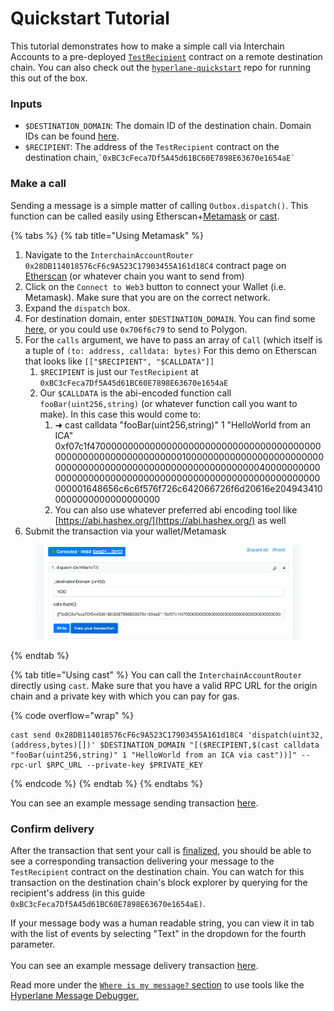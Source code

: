 # Quickstart Tutorial

This tutorial demonstrates how to make a simple call via Interchain Accounts to a pre-deployed [`TestRecipient`](https://github.com/hyperlane-xyz/hyperlane-monorepo/blob/main/solidity/core/contracts/test/TestRecipient.sol) contract on a remote destination chain. You can also check out the [`hyperlane-quickstart`](https://github.com/hyperlane-xyz/hyperlane-quickstart) repo for running this out of the box.

### Inputs

* `$DESTINATION_DOMAIN`: The domain ID of the destination chain. Domain IDs can be found [here](../domains.md).
* `$RECIPIENT`: The address of the `TestRecipient` contract on the destination chain,`` `0xBC3cFeca7Df5A45d61BC60E7898E63670e1654aE` ``

### Make a call

Sending a message is a simple matter of calling `Outbox.dispatch()`. This function can be called easily using Etherscan+[Metamask](https://metamask.io/) or [cast](https://book.getfoundry.sh/cast/).

{% tabs %}
{% tab title="Using Metamask" %}
1. Navigate to the `InterchainAccountRouter 0x28DB114018576cF6c9A523C17903455A161d18C4` contract page on [Etherscan](https://etherscan.io/address/0x28DB114018576cF6c9A523C17903455A161d18C4) (or whatever chain you want to send from)
2. Click on the `Connect to Web3` button to connect your Wallet (i.e. Metamask). Make sure that you are on the correct network.
3. Expand the `dispatch` box.
4. For destination domain, enter `$DESTINATION_DOMAIN`. You can find some [here](../domains.md), or you could use `0x706f6c79` to send to Polygon.
5. For the `calls` argument, we have to pass an array of `Call` (which itself is a tuple of `(to: address, calldata: bytes)` For this demo on Etherscan that looks like `[["$RECIPIENT", "$CALLDATA"]]`
   1. `$RECIPIENT` is just our `TestRecipient` at `0xBC3cFeca7Df5A45d61BC60E7898E63670e1654aE`
   2. Our `$CALLDATA` is the abi-encoded function call `fooBar(uint256,string)` (or whatever function call you want to make). In this case this would come to:
      1. ➜ cast calldata "fooBar(uint256,string)" 1 "HelloWorld from an ICA" 0xf07c1f4700000000000000000000000000000000000000000000000000000000000000010000000000000000000000000000000000000000000000000000000000000040000000000000000000000000000000000000000000000000000000000000001648656c6c6f576f726c642066726f6d20616e2049434100000000000000000000
      2. You can also use whatever preferred abi encoding tool like [https://abi.hashex.org/](https://abi.hashex.org/) as well
6. Submit the transaction via your wallet/Metamask



<figure><img src="../../.gitbook/assets/Screen Shot 2022-10-04 at 4.24.21 PM.png" alt=""><figcaption></figcaption></figure>
{% endtab %}

{% tab title="Using cast" %}
You can call the `InterchainAccountRouter` directly using `cast`. Make sure that you have a valid RPC URL for the origin chain and a private key with which you can pay for gas.

{% code overflow="wrap" %}
```shell
cast send 0x28DB114018576cF6c9A523C17903455A161d18C4 'dispatch(uint32, (address,bytes)[])' $DESTINATION_DOMAIN "[($RECIPIENT,$(cast calldata "fooBar(uint256,string)" 1 "HelloWorld from an ICA via cast"))]" --rpc-url $RPC_URL --private-key $PRIVATE_KEY
```
{% endcode %}
{% endtab %}
{% endtabs %}

You can see an example message sending transaction [here](https://goerli.etherscan.io/tx/0xbb076b17dca5e436f574a4728dd59d25da4fd9d05c48c6ec304ea5a354849edf).



### Confirm delivery

After the transaction that sent your call is [finalized](../latencies.md), you should be able to see a corresponding transaction delivering your message to the `TestRecipient` contract on the destination chain. You can watch for this transaction on the destination chain's block explorer by querying for the recipient's address (in this guide `0xBC3cFeca7Df5A45d61BC60E7898E63670e1654aE)`.&#x20;

If your message body was a human readable string, you can view it in tab with the list of events by selecting "Text" in the dropdown for the fourth parameter.\
\
You can see an example message delivery transaction [here](https://alfajores.celoscan.io/address/0xBC3cFeca7Df5A45d61BC60E7898E63670e1654aE#events).

Read more under the [`Where is my message?` section](../observability.md) to use tools like the[ Hyperlane Message Debugger.](https://explorer.hyperlane.xyz/debugger)
